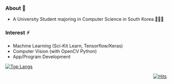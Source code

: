 ### About 💬
- A University Student majoring in Computer Science in South Korea.👨🏻‍🎓

### Interest ⚡ 
- Machine Learning (Sci-Kit Learn, Tensorflow/Keras)
- Computer Vision (with OpenCV Python)
- App/Program Development

[![Top Langs](https://github-readme-stats.vercel.app/api/top-langs/?username=starrykss&layout=compact)](https://github.com/anuraghazra/github-readme-stats)

<div align="right">

[![Hits](https://hits.seeyoufarm.com/api/count/incr/badge.svg?url=https%3A%2F%2Fgithub.com%2Fgjbae1212%2Fhit-counter&count_bg=%2379C83D&title_bg=%23555555&icon=&icon_color=%23E7E7E7&title=hits&edge_flat=false)](https://hits.seeyoufarm.com)
  
</div>


<!--
**starrykss/starrykss** is a ✨ _special_ ✨ repository because its `README.md` (this file) appears on your GitHub profile.

Here are some ideas to get you started:

- 🔭 I’m currently working on ...
- 🌱 I’m currently learning ...
- 👯 I’m looking to collaborate on ...
- 🤔 I’m looking for help with ...
- 💬 Ask me about ...
- 📫 How to reach me: ...
- 😄 Pronouns: ...
- ⚡ Fun fact: ...
-->
